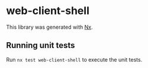 # web-client-shell

This library was generated with [Nx](https://nx.dev).

## Running unit tests

Run `nx test web-client-shell` to execute the unit tests.
